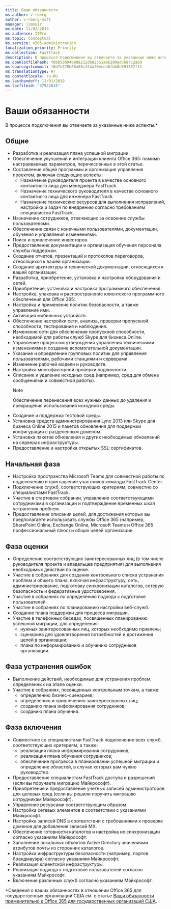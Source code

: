 ```yaml
---
title: Ваши обязанности
ms.author: v-rberg
author: v-rberg-msft
manager: jimmuir
ms.date: 11/02/2019
ms.audience: ITPro
ms.topic: conceptual
ms.service: o365-administration
localization_priority: Priority
ms.collection: FastTrack
description: В процессе подключения вы отвечаете за указанные ниже аспекты.
ms.openlocfilehash: f8bb50b94be08212d682c51aa6290adc687c2a69
ms.sourcegitcommit: f8d7e570b60a55c244af0eceb6fbb0e591257f11
ms.translationtype: HT
ms.contentlocale: ru-RU
ms.lasthandoff: 11/01/2019
ms.locfileid: "37922615"
---
```

# <a name="your-responsibilities"></a>Ваши обязанности

В процессе подключения вы отвечаете за указанные ниже аспекты.\*
  
## <a name="general"></a>Общие

- Разработка и реализация плана успешной миграции.
- Обеспечение улучшений и интеграции клиента Office 365: помимо настраиваемых параметров, перечисленных в этой статье.  
- Составление общей программы и организация управления проектом, включая следующие аспекты: 
  - Назначение руководителя проекта в качестве основного контактного лица для менеджера FastTrack.
  - Назначение технического руководителя в качестве основного контактного лица для инженера FastTrack.
  - Назначение технических ресурсов для выполнения исправлений, настройки и задач по внедрению согласно требованиям специалистов FastTrack. 
- Назначение сотрудников, отвечающих за освоение службы пользователями. 
- Обеспечение связи с конечными пользователями, документации, обучения и управления изменениями.
- Поиск и привлечение инвесторов.  
- Предоставление документации и организация обучения персонала службы поддержки.  
- Создание отчетов, презентаций и протоколов переговоров, относящихся к вашей организации. 
- Создание архитектуры и технической документации, относящихся к вашей организации.   
- Разработка, приобретение, установка и настройка оборудования и сетей.   
- Приобретение, установка и настройка программного обеспечения.  
- Настройка, упаковка и распространение клиентского программного обеспечения для Office 365:.  
- Настройка и применение политик безопасности, а также управление ими.
- Активация мобильных устройств.
- Обеспечение настройки сети, анализа, проверки пропускной способности, тестирования и наблюдения. 
- Изменение сети для обеспечения пропускной способности, необходимой для работы служб Skype для бизнеса Online. 
- Управление процессом утверждения управления техническими изменениями и создание вспомогательной документации.  
- Указание и определение групповых политик для управления пользователями, рабочими станциями и серверами. 
- Изменение рабочей модели и руководств. 
- Настройка многофакторной проверки подлинности.  
- Списание и удаление исходных сред (например, сред для обмена сообщениями и совместной работы). 
    > [!NOTE]
    > Обеспечение перенесения всех нужных данных до удаления и прекращения использования исходной среды. 
- Создание и поддержка тестовой среды.  
- Установка средств администрирования Lync 2013 или Skype для бизнеса Online 2015 и пакетов обновления для поддержки конфигурации с разделенным доменом.
- Установка пакетов обновления и других необходимых обновлений на серверах инфраструктуры. 
- Предоставление и настройка открытых SSL-сертификатов. 
    
## <a name="initiate-phase"></a>Начальная фаза

- Настройка пространства Microsoft Teams для совместной работы по подключению и приглашение участников команды FastTrack Center.   
- Подключение служб, соответствующих критериям, совместно со специалистами FastTrack.    
- Участие в стартовом собрании, управление соответствующими сотрудниками в организации и подтверждение временных шкал устранения проблем.   
- Предоставление описания целей, для достижения которых вы предполагаете использовать службы Office 365 (например, SharePoint Online, Exchange Online, Microsoft Teams и Office 365 профессиональный плюс) и общих целей организации.
    
## <a name="assess-phase"></a>Фаза оценки

- Определение соответствующих заинтересованных лиц (в том числе руководителя проекта и владельцев предприятия) для выполнения необходимых действий по оценке.    
- Участие в собраниях для создания контрольного списка устранения проблем и общего плана, включая инфраструктуру, сеть, администрирование, подготовку синхронизации каталогов, сетевую безопасность и федеративные удостоверения.   
- Участие в собраниях по определению подхода к подготовке пользователей.  
- Участие в собраниях по планированию настройки веб-служб.    
- Создание плана поддержки для процесса миграции. 
- Участие в телефонных беседах, посвященных планированию успешной миграции, для определения:   
  - нужных заинтересованных лиц, которых необходимо привлечь;  
  - сценариев для удовлетворения потребностей и достижения целей в организации;
  - плана по информированию и обучению сотрудников организации.
    
## <a name="remediate-phase"></a>Фаза устранения ошибок

- Выполнение действий, необходимых для устранения проблем, определенных на этапе оценки. 
- Участие в собраниях, посвященных контрольным точкам, а также: 
  - определению бизнес-сценариев;   
  - определению и привлечению заинтересованных лиц;
  - созданию плана информирования сотрудников; 
  - созданию плана обучения.
    
## <a name="enable-phase"></a>Фаза включения

- Совместное со специалистами FastTrack подключение всех служб, соответствующих критериям, а также:  
  - реализация плана информирования сотрудников;  
  - реализация плана обучения сотрудников; 
  - обеспечение прогресса в планировании успешной миграции и определение областей, в случае которых вам нужно руководство.
- Предоставление специалистам FastTrack доступа и разрешений (если вы поручаете миграцию Майкрософт).  
- Приобретение и предоставление учетных записей администраторов для целевых сред (если вы решили поручить миграцию сотрудникам Майкрософт).   
- Управление ресурсами соответствующим образом.   
- Настройка сетевых элементов в соответствии с указаниями Майкрософт.  
- Настройка записей DNS в соответствии с требованиями к проверке доменов для добавления записей MX.   
- Обеспечение готовности каталогов и настройка их синхронизации согласно указаниям Майкрософт.
- Заполнение локальных объектов Active Directory значениями атрибутов почты из сторонних каталогов.   
- Настройка инфраструктуры безопасности (например, портов брандмауэра) согласно указаниям Майкрософт.
- Реализация клиентской инфраструктуры.  
- Реализация подхода к подготовке пользователей согласно указаниям Майкрософт.  
- Включение различных служб согласно указаниям Майкрософт.  
    
\*Сведения о ваших обязанностях в отношении Office 365 для государственных организаций США см. в статье [Ваши обязанности применительно к Office 365 для государственных организаций США](US-Gov-appendix-your-responsibilities.md).
  

